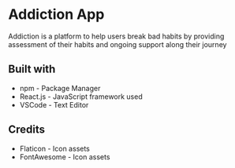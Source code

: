 # Addiction App
Addiction is a platform to help users break bad habits by providing assessment of their habits and ongoing support along their journey 

## Built with
* npm - Package Manager
* React.js - JavaScript framework used
* VSCode - Text Editor

## Credits
* Flaticon - Icon assets
* FontAwesome - Icon assets

